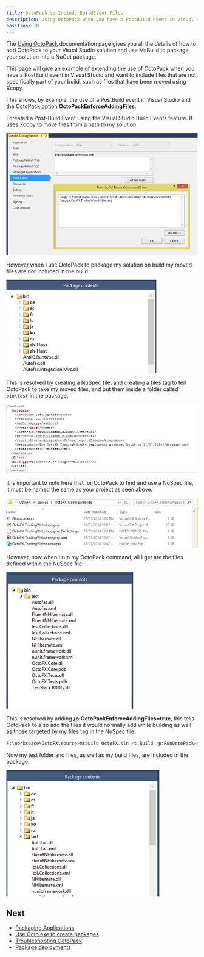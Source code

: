 ```yaml
---
title: OctoPack to Include BuildEvent Files
description: Using OctoPack when you have a PostBuild event in Visual Studio and want to include files that are not specifically part of your build.
position: 10
---
```


The [Using OctoPack](/docs/packaging-applications/octopack/index.md) documentation page gives you all the details of how to add OctoPack to your Visual Studio solution and use MsBuild to package your solution into a NuGet package.

This page will give an example of extending the use of OctoPack when you have a PostBuild event in Visual Studio and want to include files that are not specifically part of your build, such as files that have been moved using Xcopy.

This shows, by example, the use of a PostBuild event in Visual Studio and the OctoPack option **OctoPackEnforceAddingFiles**.

I created a Post-Build Event using the Visual Studio Build Events feature. It uses Xcopy to move files from a path to my solution.

![](3277796.png)

However when I use OctoPack to package my solution on build my moved files are not included in the build.

![](3277795.png)

This is resolved by creating a NuSpec file, and creating a files tag to tell OctoPack to take my moved files, and put them inside a folder called `bin\test` in the package.

![](3277794.png)

It is important to note here that for OctoPack to find and use a NuSpec file, it must be named the same as your project as seen above.

![](3277792.png)

However, now when I run my OctoPack command, all I get are the files defined within the NuSpec file.

![](3277793.png "width=300")

This is resolved by adding **/p:OctoPackEnforceAddingFiles=true**, this tells OctoPack to also add the files it would normally add while building as well as those targeted by my files tag in the NuSpec file.

```powershell
F:\Workspace\OctoFX\source>msbuild OctoFX.sln /t:Build /p:RunOctoPack=true /p:OctoPackPackageVersion=1.0.0.7 /p:OctoPackEnforceAddingFiles=true
```

Now my test folder and files, as well as my build files, are included in the package.

![](3277790.png "width=300")

## Next

 - [Packaging Applications](/docs/packaging-applications/index.md)
 - [Use Octo.exe to create packages](/docs/packaging-applications/octo.exe.md)
 - [Troubleshooting OctoPack](/docs/packaging-applications/octopack/troubleshooting-octopack.md)
 - [Package deployments](/docs/deployment-examples/package-deployments/index.md)

